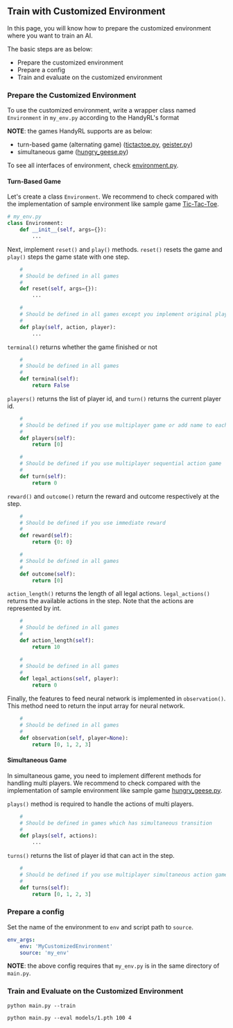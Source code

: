 ## Train with Customized Environment

In this page, you will know how to prepare the customized environment where you want to train an AI.

The basic steps are as below:
* Prepare the customized environment
* Prepare a config
* Train and evaluate on the customized environment

### Prepare the Customized Environment

To use the customized environment, write a wrapper class named `Environment` in `my_env.py` according to the HandyRL's format

**NOTE**: the games HandyRL supports are as below:
* turn-based game (alternating game) ([tictactoe.py](handyrl/envs/tictactoe.py), [geister.py](handyrl/envs/geister.py))
* simultaneous game ([hungry_geese.py](handyrl/envs/kaggle/hungry_geese.py))

To see all interfaces of environment, check [environment.py](handyrl/environment.py).

#### Turn-Based Game

Let's create a class `Environment`. We recommend to check compared with the implementation of sample environment like sample game [Tic-Tac-Toe](handyrl/envs/tictactoe.py).

```python
# my_env.py
class Environment:
    def __init__(self, args={}):
        ...
```

Next, implement `reset()` and `play()` methods. `reset()` resets the game and `play()` steps the game state with one step.

```python
    #
    # Should be defined in all games
    #
    def reset(self, args={}):
        ...

    #
    # Should be defined in all games except you implement original plays() function
    #
    def play(self, action, player):
        ...
```

`terminal()` returns whether the game finished or not
```py
    #
    # Should be defined in all games
    #
    def terminal(self):
        return False
```

`players()` returns the list of player id, and `turn()` returns the current player id.
```py
    #
    # Should be defined if you use multiplayer game or add name to each player
    #
    def players(self):
        return [0]

    #
    # Should be defined if you use multiplayer sequential action game
    #
    def turn(self):
        return 0
```

`reward()` and `outcome()` return the reward and outcome respectively at the step.
```py
    #
    # Should be defined if you use immediate reward
    #
    def reward(self):
        return {0: 0}

    #
    # Should be defined in all games
    #
    def outcome(self):
        return [0]
```

`action_length()` returns the length of all legal actions. `legal_actions()` returns the available actions in the step. Note that the actions are represented by int.
```py
    #
    # Should be defined in all games
    #
    def action_length(self):
        return 10

    #
    # Should be defined in all games
    #
    def legal_actions(self, player):
        return 0
```

Finally, the features to feed neural network is implemented in `observation()`. This method need to return the input array for neural network.
```py
    #
    # Should be defined in all games
    #
    def observation(self, player=None):
        return [0, 1, 2, 3]
```

#### Simultaneous Game

In simultaneous game, you need to implement different methods for handling multi players. We recommend to check compared with the implementation of sample environment like sample game [hungry_geese.py](handyrl/envs/kaggle/hungry_geese.py).

`plays()` method is required to handle the actions of multi players.
```py
    #
    # Should be defined in games which has simultaneous transition
    #
    def plays(self, actions):
        ...
```

`turns()` returns the list of player id that can act in the step.
```py
    #
    # Should be defined if you use multiplayer simultaneous action game
    #
    def turns(self):
        return [0, 1, 2, 3]
```


### Prepare a config

Set the name of the environment to `env` and script path to `source`.

```yaml
env_args:
    env: 'MyCustomizedEnvironment'
    source: 'my_env'
```

**NOTE**: the above config requires that `my_env.py` is in the same directory of `main.py`.

### Train and Evaluate on the Customized Environment

```
python main.py --train
```

```
python main.py --eval models/1.pth 100 4
```
